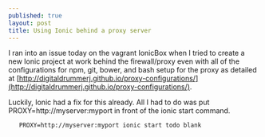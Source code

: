 ```yaml
---
published: true
layout: post
title: Using Ionic behind a proxy server
---
```


I ran into an issue today on the vagrant IonicBox when I tried to create a new Ionic project at work behind the firewall/proxy even with all of the configurations for npm, git, bower, and bash setup for the proxy as detailed at [http://digitaldrummerj.github.io/proxy-configurations/](http://digitaldrummerj.github.io/proxy-configurations/).

Luckily, Ionic had a fix for this already.  All I had to do was put PROXY=http://myserver:myport in front of the ionic start command.

       PROXY=http://myserver:myport ionic start todo blank
       
 